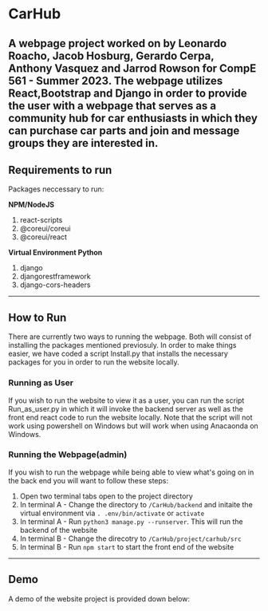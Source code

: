 # CarHub
A webpage project worked on by Leonardo Roacho, Jacob Hosburg, Gerardo Cerpa, Anthony Vasquez and Jarrod Rowson for CompE 561 - Summer 2023. The webpage utilizes React,Bootstrap and Django in order to provide the user with
a webpage that serves as a community hub for car enthusiasts in which they can purchase car parts and join and message groups they are interested in.
 ---

 ## Requirements to run
Packages neccessary to run:

**NPM/NodeJS**
  1. react-scripts
  2. @coreui/coreui
  3. @coreui/react

**Virtual Environment Python**
  1. django
  2. djangorestframework
  3. django-cors-headers

 ---
 
## How to Run
There are currently two ways to running the webpage. Both will consist of installing the packages mentioned previosuly. In order to make things easier, we have coded a script Install.py that installs the necessary packages for you in order to run the website locally.

### Running as User
If you wish to run the website to view it as a user, you can run the script Run_as_user.py in which it will invoke the backend server as well as the front end react code to run the website locally. Note that the script will not work using powershell on Windows but will work when using Anacaonda on Windows.

### Running the Webpage(admin)
If you wish to run the webpage while being able to view what's going on in the back end you will want to follow these steps:
  1. Open two terminal tabs open to the project directory
  2. In terminal A - Change the directory to `/CarHub/backend` and initaite the virtual environment via `. .env/bin/activate` or `activate`
  3. In terminal A - Run  `python3 manage.py --runserver`. This will run the backend of the website
  4. In terminal B - Change the direcotry to `/CarHub/project/carhub/src`
  5. In terminal B - Run `npm start` to start the front end of the website 
 ---
 ## Demo
 A demo of the website project is provided down below:





